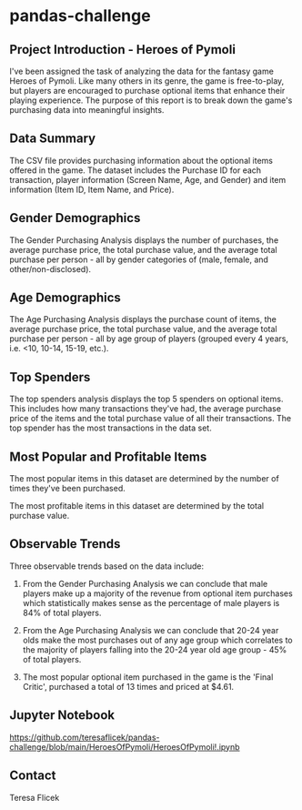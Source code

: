 # pandas-challenge

## Project Introduction - Heroes of Pymoli

I've been assigned the task of analyzing the data for the fantasy game Heroes of Pymoli.
Like many others in its genre, the game is free-to-play, but players are encouraged to purchase optional items that enhance their playing experience. The purpose of this report is to break down the game's purchasing data into meaningful insights.

## Data Summary

The CSV file provides purchasing information about the optional items offered in the game. The dataset includes the Purchase ID for each transaction, player information (Screen Name, Age, and Gender) and item information (Item ID, Item Name, and Price). 

## Gender Demographics

The Gender Purchasing Analysis displays the number of purchases, the average purchase price, the total purchase value, and the average total purchase per person - all by gender categories of (male, female, and other/non-disclosed). 

## Age Demographics

The Age Purchasing Analysis displays the purchase count of items, the average purchase price, the total purchase value, and the average total purchase per person - all by age group of players (grouped every 4 years, i.e. <10, 10-14, 15-19, etc.).

## Top Spenders

The top spenders analysis displays the top 5 spenders on optional items. This includes how many transactions they've had, the average purchase price of the items and the total purchase value of all their transactions. The top spender has the most transactions in the data set.

## Most Popular and Profitable Items

The most popular items in this dataset are determined by the number of times they've been purchased.

The most profitable items in this dataset are determined by the total purchase value.

## Observable Trends

Three observable trends based on the data include:

1. From the Gender Purchasing Analysis we can conclude that male players make up a majority of the revenue from optional item purchases which statistically makes sense as the percentage of male players is 84% of total players.

2. From the Age Purchasing Analysis we can conclude that 20-24 year olds make the most purchases out of any age group which correlates to the majority of players falling into the 20-24 year old age group - 45% of total players.

3. The most popular optional item purchased in the game is the 'Final Critic', purchased a total of 13 times and priced at $4.61.

## Jupyter Notebook

https://github.com/teresaflicek/pandas-challenge/blob/main/HeroesOfPymoli/HeroesOfPymoli!.ipynb

## Contact
Teresa Flicek